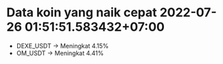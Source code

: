 # Data koin yang naik cepat 2022-07-26 01:51:51.583432+07:00

* DEXE_USDT -> Meningkat 4.15%
* OM_USDT -> Meningkat 4.41%
